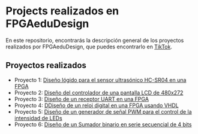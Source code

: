 # Projects realizados en FPGAeduDesign
En este repositorio, encontrarás la descripción general de los proyectos realizados por FPGAeduDesign, que puedes encontrarlo en [TikTok](https://www.tiktok.com/@s4ndro).
## Proyectos realizados
- Proyecto 1:
[Diseño lógido para el sensor ultrasónico HC-SR04 en una FPGA](/proyecto1/)
- Proyecto 2:
[Diseño del controlador de una pantalla LCD de 480x272](proyecto2)
- Proyecto 3:
[Diseño de un receptor UART en una FPGA](proyecto3)
- Proyecto 4:
[DDiseño de un reloj digital en una FPGA usando VHDL](proyecto4)
- Proyecto 5:
[Diseño de un generador de señal PWM para el control de la intensidad de LEDs](proyecto5)
- Proyecto 6:
[Diseño de un Sumador binario en serie secuencial de 4 bits](proyecto6)
